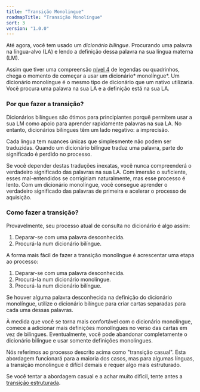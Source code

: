 ```yaml
---
title: "Transição Monolingue"
roadmapTitle: "Transição Monolíngue"
sort: 3
version: "1.0.0"
---
```


Até agora, você tem usado um *dicionário bilingue*. Procurando uma palavra na língua-alvo (LA) e lendo a definição dessa palavra na sua língua materna (LM).

Assim que tiver uma compreensão [nível 4][level-4] de legendas ou quadrinhos, chega o momento de começar a usar um dicionário* monolíngue*. Um dicionário monolíngue é o mesmo tipo de dicionário que um nativo utilizaria. Você procura uma palavra na sua LA e a definição está na sua LA.

### Por que fazer a transição?
Dicionários bilíngues são ótimos para principiantes porquê permitem usar a sua LM como apoio para aprender rapidamente palavras na sua LA. No entanto, dicionários bilíngues têm um lado negativo: a imprecisão.

Cada língua tem nuances únicas que simplesmente não podem ser traduzidas. Quando um dicionário bilíngue traduz uma palavra, parte do significado é perdido no processo.

Se você depender destas traduções inexatas, você nunca compreenderá o verdadeiro significado das palavras na sua LA. Com imersão o suficiente, esses mal-entendidos se corrigiriam naturalmente, mas esse processo é lento. Com um dicionário monolíngue, você consegue aprender o verdadeiro significado das palavras de primeira e acelerar o processo de aquisição.

### Como fazer a transição?
Provavelmente, seu processo atual de consulta no dicionário é algo assim:
1. Deparar-se com uma palavra desconhecida.
1. Procurá-la num dicionário bilíngue.

A forma mais fácil de fazer a transição monolíngue é acrescentar uma etapa ao processo:
1. Deparar-se com uma palavra desconhecida.
1. Procurá-la num dicionário monolíngue.
1. Procurá-la num dicionário bilíngue.

Se houver alguma palavra desconhecida na definição do dicionário monolíngue, utilize o dicionário bilíngue para criar cartas separadas para cada uma dessas palavras.

À medida que você se torna mais confortável com o dicionário monolíngue, comece a adicionar mais definições monolíngues no verso das cartas em vez de bilingues. Eventualmente, você pode abandonar completamente o dicionário bilíngue e usar somente definições monolíngues.

Nós referimos ao processo descrito acima como "transição casual". Esta abordagem funcionará para a maioria dos casos, mas para algumas línguas, a transição monolingue é difícil demais e requer algo mais estruturado.

Se você tentar a abordagem casual e a achar muito difícil, tente antes a [transição estruturada][structured-monolingual].

[level-4]: /simplified/stage-2/a/measure-comprehension#Level-4-Story
[structured-monolingual]: /roadmap/stage-2/c/structured-monolingual-transition
